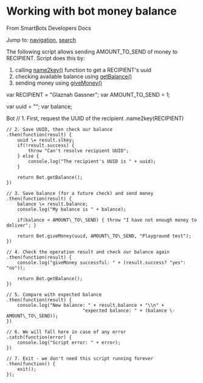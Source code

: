 # Working with bot money balance

From SmartBots Developers Docs

Jump to: [navigation](#mw-head), [search](#p-search)


The following script allows sending AMOUNT\_TO\_SEND of money to RECIPIENT. Script does this by:

1.  calling [name2key()](https://www.mysmartbots.com/dev/docs/Bot_Playground/Commands/name2key "Bot Playground/Commands/name2key") function to get a RECIPIENT's uuid
2.  checking available balance using [getBalance()](https://www.mysmartbots.com/dev/docs/Bot_Playground/Commands/getBalance "Bot Playground/Commands/getBalance")
3.  sending money using [giveMoney()](https://www.mysmartbots.com/dev/docs/Bot_Playground/Commands/giveMoney "Bot Playground/Commands/giveMoney")

var RECIPIENT \= "Glaznah Gassner";
var AMOUNT\_TO\_SEND \= 1;

var uuid \= "";
var balance;

Bot
	// 1. First, request the UUID of the recipient
	.name2key(RECIPIENT)

	// 2. Save UUID, then check our balance
	.then(function(result) {
		uuid \= result.slkey;
		if(!result.success) {
			throw "Can't resolve recipient UUID";
		} else {
			console.log("The recipient's UUID is " + uuid);
		}

		return Bot.getBalance();
	})

	// 3. Save balance (for a future check) and send money
	.then(function(result) {
		balance \= result.balance;
		console.log("My balance is " + balance);

		if(balance < AMOUNT\_TO\_SEND) { throw "I have not enough money to deliver"; }

		return Bot.giveMoney(uuid, AMOUNT\_TO\_SEND, "Playground test");
	})

	// 4. Check the operation result and check our balance again
	.then(function(result) {
		console.log("giveMoney successful: " + (result.success? "yes": "no"));

		return Bot.getBalance();
	})

	// 5. Compare with expected balance
	.then(function(result) {
		console.log("New balance: " + result.balance + "\\n" +
								"expected balance: " + (balance \- AMOUNT\_TO\_SEND));
	})

	// 6. We will fall here in case of any error
	.catch(function(error) {
		console.log("Script error: " + error);
	})

	// 7. Exit - we don't need this script running forever
	.then(function() {
		exit();
	});
